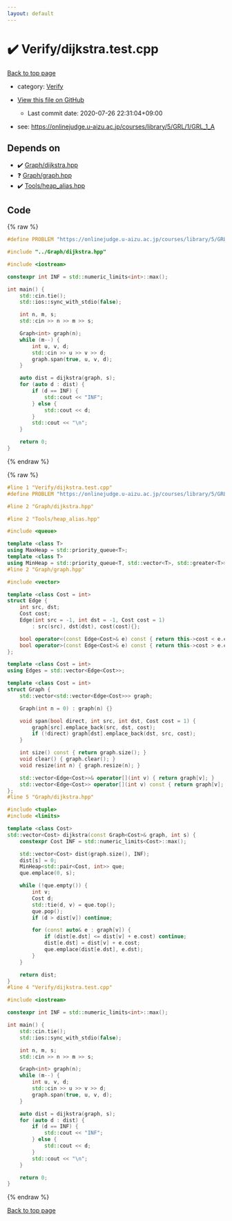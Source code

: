 ```yaml
---
layout: default
---
```


<!-- mathjax config similar to math.stackexchange -->
<script type="text/javascript" async
  src="https://cdnjs.cloudflare.com/ajax/libs/mathjax/2.7.5/MathJax.js?config=TeX-MML-AM_CHTML">
</script>
<script type="text/x-mathjax-config">
  MathJax.Hub.Config({
    TeX: { equationNumbers: { autoNumber: "AMS" }},
    tex2jax: {
      inlineMath: [ ['$','$'] ],
      processEscapes: true
    },
    "HTML-CSS": { matchFontHeight: false },
    displayAlign: "left",
    displayIndent: "2em"
  });
</script>

<script type="text/javascript" src="https://cdnjs.cloudflare.com/ajax/libs/jquery/3.4.1/jquery.min.js"></script>
<script src="https://cdn.jsdelivr.net/npm/jquery-balloon-js@1.1.2/jquery.balloon.min.js" integrity="sha256-ZEYs9VrgAeNuPvs15E39OsyOJaIkXEEt10fzxJ20+2I=" crossorigin="anonymous"></script>
<script type="text/javascript" src="../../assets/js/copy-button.js"></script>
<link rel="stylesheet" href="../../assets/css/copy-button.css" />


# :heavy_check_mark: Verify/dijkstra.test.cpp

<a href="../../index.html">Back to top page</a>

* category: <a href="../../index.html#5a750f86ef41f22f852c43351e3ff383">Verify</a>
* <a href="{{ site.github.repository_url }}/blob/master/Verify/dijkstra.test.cpp">View this file on GitHub</a>
    - Last commit date: 2020-07-26 22:31:04+09:00


* see: <a href="https://onlinejudge.u-aizu.ac.jp/courses/library/5/GRL/1/GRL_1_A">https://onlinejudge.u-aizu.ac.jp/courses/library/5/GRL/1/GRL_1_A</a>


## Depends on

* :heavy_check_mark: <a href="../../library/Graph/dijkstra.hpp.html">Graph/dijkstra.hpp</a>
* :question: <a href="../../library/Graph/graph.hpp.html">Graph/graph.hpp</a>
* :heavy_check_mark: <a href="../../library/Tools/heap_alias.hpp.html">Tools/heap_alias.hpp</a>


## Code

<a id="unbundled"></a>
{% raw %}
```cpp
#define PROBLEM "https://onlinejudge.u-aizu.ac.jp/courses/library/5/GRL/1/GRL_1_A"

#include "../Graph/dijkstra.hpp"

#include <iostream>

constexpr int INF = std::numeric_limits<int>::max();

int main() {
    std::cin.tie();
    std::ios::sync_with_stdio(false);

    int n, m, s;
    std::cin >> n >> m >> s;

    Graph<int> graph(n);
    while (m--) {
        int u, v, d;
        std::cin >> u >> v >> d;
        graph.span(true, u, v, d);
    }

    auto dist = dijkstra(graph, s);
    for (auto d : dist) {
        if (d == INF) {
            std::cout << "INF";
        } else {
            std::cout << d;
        }
        std::cout << "\n";
    }

    return 0;
}

```
{% endraw %}

<a id="bundled"></a>
{% raw %}
```cpp
#line 1 "Verify/dijkstra.test.cpp"
#define PROBLEM "https://onlinejudge.u-aizu.ac.jp/courses/library/5/GRL/1/GRL_1_A"

#line 2 "Graph/dijkstra.hpp"

#line 2 "Tools/heap_alias.hpp"

#include <queue>

template <class T>
using MaxHeap = std::priority_queue<T>;
template <class T>
using MinHeap = std::priority_queue<T, std::vector<T>, std::greater<T>>;
#line 2 "Graph/graph.hpp"

#include <vector>

template <class Cost = int>
struct Edge {
    int src, dst;
    Cost cost;
    Edge(int src = -1, int dst = -1, Cost cost = 1)
        : src(src), dst(dst), cost(cost){};

    bool operator<(const Edge<Cost>& e) const { return this->cost < e.cost; }
    bool operator>(const Edge<Cost>& e) const { return this->cost > e.cost; }
};

template <class Cost = int>
using Edges = std::vector<Edge<Cost>>;

template <class Cost = int>
struct Graph {
    std::vector<std::vector<Edge<Cost>>> graph;

    Graph(int n = 0) : graph(n) {}

    void span(bool direct, int src, int dst, Cost cost = 1) {
        graph[src].emplace_back(src, dst, cost);
        if (!direct) graph[dst].emplace_back(dst, src, cost);
    }

    int size() const { return graph.size(); }
    void clear() { graph.clear(); }
    void resize(int n) { graph.resize(n); }

    std::vector<Edge<Cost>>& operator[](int v) { return graph[v]; }
    std::vector<Edge<Cost>> operator[](int v) const { return graph[v]; }
};
#line 5 "Graph/dijkstra.hpp"

#include <tuple>
#include <limits>

template <class Cost>
std::vector<Cost> dijkstra(const Graph<Cost>& graph, int s) {
    constexpr Cost INF = std::numeric_limits<Cost>::max();

    std::vector<Cost> dist(graph.size(), INF);
    dist[s] = 0;
    MinHeap<std::pair<Cost, int>> que;
    que.emplace(0, s);

    while (!que.empty()) {
        int v;
        Cost d;
        std::tie(d, v) = que.top();
        que.pop();
        if (d > dist[v]) continue;

        for (const auto& e : graph[v]) {
            if (dist[e.dst] <= dist[v] + e.cost) continue;
            dist[e.dst] = dist[v] + e.cost;
            que.emplace(dist[e.dst], e.dst);
        }
    }

    return dist;
}
#line 4 "Verify/dijkstra.test.cpp"

#include <iostream>

constexpr int INF = std::numeric_limits<int>::max();

int main() {
    std::cin.tie();
    std::ios::sync_with_stdio(false);

    int n, m, s;
    std::cin >> n >> m >> s;

    Graph<int> graph(n);
    while (m--) {
        int u, v, d;
        std::cin >> u >> v >> d;
        graph.span(true, u, v, d);
    }

    auto dist = dijkstra(graph, s);
    for (auto d : dist) {
        if (d == INF) {
            std::cout << "INF";
        } else {
            std::cout << d;
        }
        std::cout << "\n";
    }

    return 0;
}

```
{% endraw %}

<a href="../../index.html">Back to top page</a>

